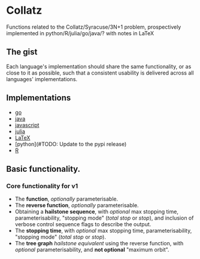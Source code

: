 # Collatz
Functions related to the Collatz/Syracuse/3N+1 problem, prospectively implemented in python/R/julia/go/java/? with notes in LaTeX
## The gist
Each language's implementation should share the same functionality, or as close to it as possible, such that a consistent usability is delivered across all languages' implementations.
## Implementations
* [go](#TODO)
* [java](#TODO)
* [javascript](#TODO)
* [julia](#TODO)
* [LaTeX](#TODO)
* [python](#TODO: Update to the pypi release)
* [R](#TODO)
## Basic functionality.
### Core functionality for v1
* The **function**, _optionally_ parameterisable.
* The **reverse function**, _optionally_ parameterisable.
* Obtaining a **hailstone sequence**, with _optional_ max stopping time, parameterisability, "stopping mode" (_total stop_ or _stop_), and inclusion of verbose control sequence flags to describe the output.
* The **stopping time**, with _optional_ max stopping time, parameterisability, "stopping mode" (_total stop_ or _stop_).
* The **tree graph** _hailstone equivalent_ using the reverse function, with _optional_ parameterisability, and **not optional** "maximum orbit".
